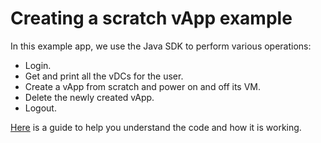 # Creating a scratch vApp example
In this example app, we use the Java SDK to perform various operations:
* Login.
* Get and print all the vDCs for the user.
* Create a vApp from scratch and power on and off its VM.
* Delete the newly created vApp.
* Logout.

[Here](https://github.com/ilanddev/java-sdk/wiki/Create-Scratch-Vapp-Example) is a guide to help you understand the code and how it is working.
